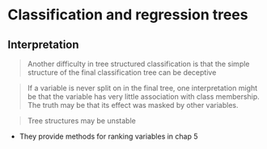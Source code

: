 # Classification and regression trees

## Interpretation

> Another difficulty in tree structured classification is that the simple structure of the final 
classification tree can be deceptive

> If a variable is never split on in the final tree, one interpretation might be that the variable has very little association
with class membership. The truth may be that its effect was masked by other variables.

> Tree structures may be unstable

* They provide methods for ranking variables in chap 5

